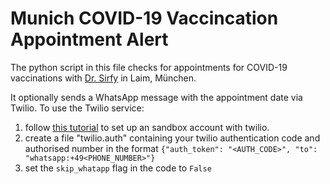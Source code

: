 # Munich COVID-19 Vaccincation Appointment Alert

The python script in this file checks for appointments for COVID-19 vaccinations with [Dr. Sirfy](https://sirfy.de/sirfy-de-corona-impfung-muenchen/#termin) in Laim, München.

It optionally sends a WhatsApp message with the appointment date via Twilio. To use the Twilio service:
1. follow [this tutorial](https://www.twilio.com/blog/send-whatsapp-message-30-seconds-python) to set up an sandbox account with twilio.
2. create a file "twilio.auth" containing your twilio authentication code and authorised number in the format
```{"auth_token": "<AUTH_CODE>", "to": "whatsapp:+49<PHONE_NUMBER>"}```
3. set the `skip_whatapp` flag in the code to `False`